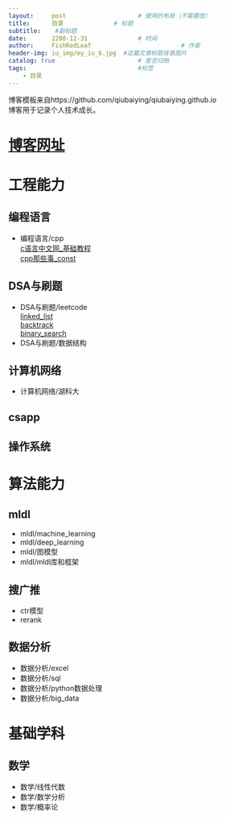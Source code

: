 ```yaml
---
layout:     post   				    # 使用的布局（不需要改）
title:      目录 				# 标题 
subtitle:    #副标题
date:       2200-12-31 				# 时间
author:     FishRedLeaf 						# 作者
header-img: iu_img/my_iu_6.jpg 	#这篇文章标题背景图片
catalog: true 						# 是否归档
tags:								#标签
    - 目录
---
```


博客模板来自https://github.com/qiubaiying/qiubaiying.github.io  
博客用于记录个人技术成长。
# [博客网址](https://learninghome3344.github.io/)

# 工程能力
## 编程语言
- 编程语言/cpp  
[c语言中文网_基础教程](https://learninghome3344.github.io/2022/02/23/c%E8%AF%AD%E8%A8%80%E4%B8%AD%E6%96%87%E7%BD%91_%E5%9F%BA%E7%A1%80%E6%95%99%E7%A8%8B/)  
[cpp那些事_const](https://learninghome3344.github.io/2022/02/22/cpp%E9%82%A3%E4%BA%9B%E4%BA%8B_const/)  

## DSA与刷题
- DSA与刷题/leetcode  
[linked_list](https://learninghome3344.github.io/2022/02/18/leetcode_linked_list/)  
[backtrack](https://learninghome3344.github.io/2022/02/19/leetcode_backtrack/)  
[binary_search](https://learninghome3344.github.io/2022/02/21/leetcode_binary_search/)  
- DSA与刷题/数据结构

## 计算机网络
- 计算机网络/湖科大 

## csapp

## 操作系统

# 算法能力
## mldl
- mldl/machine_learning
- mldl/deep_learning
- mldl/图模型
- mldl/mldl库和框架
## 搜广推
- ctr模型
- rerank
## 数据分析
- 数据分析/excel
- 数据分析/sql
- 数据分析/python数据处理
- 数据分析/big_data

# 基础学科
## 数学
- 数学/线性代数
- 数学/数学分析
- 数学/概率论

